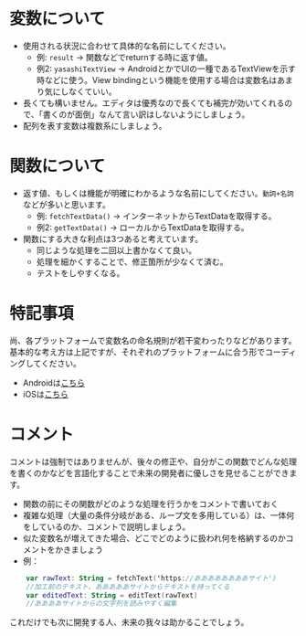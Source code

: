 # 変数について
- 使用される状況に合わせて具体的な名前にしてください。
  - 例: `result` -> 関数などでreturnする時に返す値。
  - 例2: `yasashiTextView` -> AndroidとかでUIの一種であるTextViewを示す時などに使う。View bindingという機能を使用する場合は変数名はあまり気にしなくていい。
- 長くても構いません。エディタは優秀なので長くても補完が効いてくれるので、「書くのが面倒」なんて言い訳はしないようにしましょう。
- 配列を表す変数は複数系にしましょう。

# 関数について
- 返す値、もしくは機能が明確にわかるような名前にしてください。`動詞+名詞`などが多いと思います。
  - 例: `fetchTextData()` -> インターネットからTextDataを取得する。
  - 例2: `getTextData()` -> ローカルからTextDataを取得する。
- 関数にする大きな利点は3つあると考えています。
  - 同じような処理を二回以上書かなくて良い。
  - 処理を細かくすることで、修正箇所が少なくて済む。
  - テストをしやすくなる。


# 特記事項
尚、各プラットフォームで変数名の命名規則が若干変わったりなどがあります。  
基本的な考え方は上記ですが、それぞれのプラットフォームに合う形でコーディングしてください。
- Androidは[こちら](./coding-conventions-android.md)
- iOSは[こちら](./coding-conventions-ios.md)

# コメント
コメントは強制ではありませんが、後々の修正や、自分がこの関数でどんな処理を書くのかなどを言語化することで未来の開発者に優しさを見せることができます。
- 関数の前にその関数がどのような処理を行うかをコメントで書いておく
- 複雑な処理（大量の条件分岐がある、ループ文を多用している）は、一体何をしているのか、コメントで説明しましょう。
- 似た変数名が増えてきた場合、どこでどのように扱われ何を格納するのかコメントをかきましょう
- 例：
```kotlin
    var rawText: String = fetchText('https://ああああああああサイト')
    //加工前のテキスト、あああああサイトからテキストを持ってくる
    var editedText: String = editText(rawText)
    //ああああサイトからの文字列を読みやすく編集
 ```
これだけでも次に開発する人、未来の我々は助かることでしょう。
